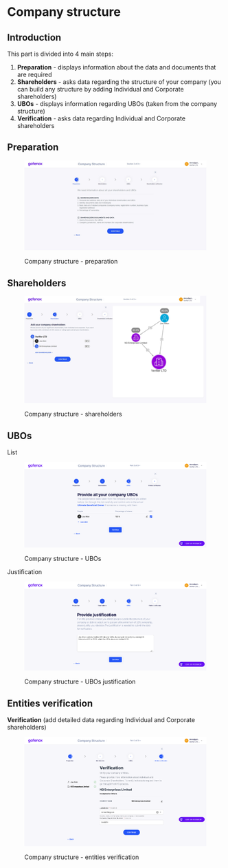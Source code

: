 # Company structure

## Introduction

This part is divided into 4 main steps:

1. **Preparation** - displays information about the data and documents that are required
2. **Shareholders** - asks data regarding the structure of your company (you can build any structure by adding Individual and Corporate shareholders)
3. **UBOs** - displays information regarding UBOs (taken from the company structure)
4. **Verification** - asks data regarding Individual and Corporate shareholders

## **Preparation**

<figure><img src="../../.gitbook/assets/cs_prep.png" alt="Company structure - preparation"><figcaption><p>Company structure - preparation</p></figcaption></figure>

## **Shareholders**

<figure><img src="../../.gitbook/assets/cs_shareholders_structure.png" alt="Company structure - shareholders"><figcaption><p>Company structure - shareholders</p></figcaption></figure>

## **UBOs**

List

<figure><img src="../../.gitbook/assets/cs_UBO (1).png" alt="Company structure - UBOs"><figcaption><p>Company structure - UBOs</p></figcaption></figure>

Justification

<figure><img src="../../.gitbook/assets/cs_UBO2.png" alt="Company structure - UBOs justification"><figcaption><p>Company structure - UBOs justification</p></figcaption></figure>

## **Entities verification**

**Verification** (add detailed data regarding Individual and Corporate shareholders)

<figure><img src="../../.gitbook/assets/cs_verif (1).png" alt="Company structure - entities verification"><figcaption><p>Company structure - entities verification</p></figcaption></figure>
